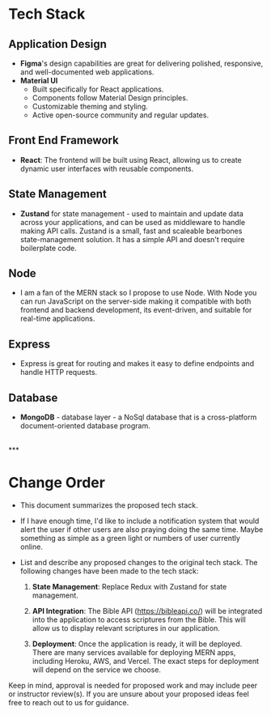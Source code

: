 # Tech Stack

## Application Design

- **Figma**'s design capabilities are great for delivering polished, responsive, and well-documented web applications. 
- **Material UI** 
   - Built specifically for React applications.
   - Components follow Material Design principles.
   - Customizable theming and styling.
   - Active open-source community and regular updates.

## Front End Framework

- **React**: The frontend will be built using React, allowing us to create dynamic user interfaces with reusable components.

## State Management

- **Zustand** for state management - used to maintain and update data across your applications, and can be used as middleware to handle making API calls. Zustand is a small, fast and scaleable bearbones state-management solution. It has a simple API and doesn't require boilerplate code.

## Node

- I am a fan of the MERN stack so I propose to use Node. With Node you can run JavaScript on the server-side making it compatible with both frontend and backend development, its event-driven, and suitable for real-time applications.

## Express

- Express is great for routing and makes it easy to define endpoints and handle HTTP requests.

## Database

- **MongoDB** - database layer - a NoSql database that is a cross-platform document-oriented database program.


<br>
***

# Change Order

* This document summarizes the proposed tech stack.
* If I have enough time, I'd like to include a notification system that would alert the user if other users are also praying doing the same time. Maybe something as simple as a green light or numbers of user currently online.
* List and describe any proposed changes to the original tech stack. 
The following changes have been made to the tech stack:

    1. **State Management**: Replace Redux with Zustand for state management. 

    2. **API Integration**: The Bible API (https://bibleapi.co/) will be integrated into the application to access scriptures from the Bible. This will allow us to display relevant scriptures in our application.

    3. **Deployment**: Once the application is ready, it will be deployed. There are many services available for deploying MERN apps, including Heroku, AWS, and Vercel. The exact steps for deployment will depend on the service we choose.



Keep in mind, approval is needed for proposed work and may include peer or instructor review(s). If you are unsure about your proposed ideas feel free to reach out to us for guidance.   